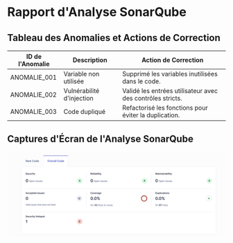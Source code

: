 # Rapport d'Analyse SonarQube

## Tableau des Anomalies et Actions de Correction

| ID de l'Anomalie | Description                  | Action de Correction                                        |
|-------------------|-----------------------------|-----------------------------------------------------------|
| ANOMALIE_001      | Variable non utilisée        | Supprimé les variables inutilisées dans le code.          |
| ANOMALIE_002      | Vulnérabilité d'injection    | Validé les entrées utilisateur avec des contrôles stricts. |
| ANOMALIE_003      | Code dupliqué               | Refactorisé les fonctions pour éviter la duplication.     |

## Captures d'Écran de l'Analyse SonarQube

![Analyse SonarQube](image.png)